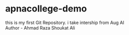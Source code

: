 # apnacollege-demo
this is my first Git Repository.
i take intership from Aug AI
<br>
Author - Ahmad Raza Shoukat Ali
